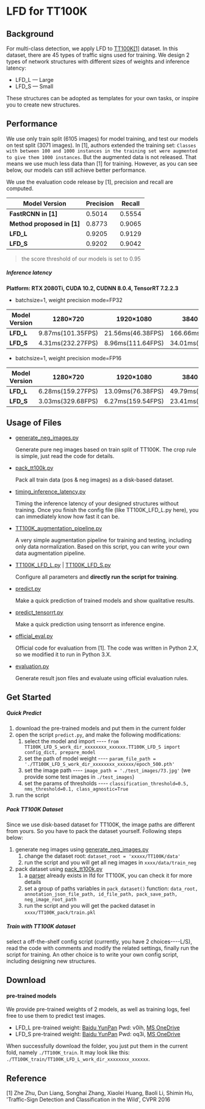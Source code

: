 # LFD for TT100K

## Background
For multi-class detection, we apply LFD to [TT100K[1]](http://cg.cs.tsinghua.edu.cn/traffic-sign/) dataset. In this dataset, there are 45 types of traffic signs used for training. 
We design 2 types of network structures with different sizes of weights and inference latency:
* LFD_L — Large
* LFD_S — Small

These structures can be adopted as templates for your own tasks, or inspire you to create new structures.

## Performance
We use only train split (6105 images) for model training, and test our models on test split (3071 images). In [1], authors extended the training set: `Classes with
between 100 and 1000 instances in the training set were augmented to give them 1000 instances`. But the augmented data is not released. That means we use much less
data than [1] for training. However, as you can see below, our models can still achieve better performance.

We use the evaluation code release by [1], precision and recall are computed.

Model Version|Precision|Recall
------|--------|----------
**FastRCNN in [1]**|0.5014    |0.5554
**Method proposed in [1]**|0.8773 | 0.9065
**LFD_L**|0.9205 |0.9129 
**LFD_S**|0.9202 |0.9042 
> the score threshold of our models is set to 0.95

##### Inference latency

**Platform: RTX 2080Ti, CUDA 10.2, CUDNN 8.0.4, TensorRT 7.2.2.3**

* batchsize=1, weight precision mode=FP32

Model Version|1280×720|1920×1080|3840×2160
-------------|-------|-------|--------
**LFD_L**|9.87ms(101.35FPS)|21.56ms(46.38FPS)|166.66ms(6.00FPS)
**LFD_S**|4.31ms(232.27FPS)|8.96ms(111.64FPS)|34.01ms(29.36FPS)

* batchsize=1, weight precision mode=FP16

Model Version|1280×720|1920×1080|3840×2160
-------------|-------|-------|--------
**LFD_L**|6.28ms(159.27FPS)|13.09ms(76.38FPS)|49.79ms(20.09FPS)
**LFD_S**|3.03ms(329.68FPS)|6.27ms(159.54FPS)|23.41ms(42.72FPS)


## Usage of Files
* [generate_neg_images.py](./generate_neg_images.py) 
    
  Generate pure neg images based on train split of TT100K. The crop rule is simple, just read the code for details.
 
* [pack_tt100k.py](./pack_tt100k.py)
  
  Pack all train data (pos & neg images) as a disk-based dataset.
 
* [timing_inference_latency.py](./timing_inference_latency.py)

  Timing the inference latency of your designed structures without training. 
  Once you finish the config file (like TT100K_LFD_L.py here), you can immediately know how fast it can be.
 
* [TT100K_augmentation_pipeline.py](./TT100K_augmentation_pipeline.py)

  A very simple augmentation pipeline for training and testing, including only data normalization. Based on this script, you can write your own 
  data augmentation pipeline.
 
* [TT100K_LFD_L.py](./TT100K_LFD_L.py) | [TT100K_LFD_S.py](./TT100K_LFD_S.py)
  
  Configure all parameters and **directly run the script for training**.

* [predict.py](./predict.py)

  Make a quick prediction of trained models and show qualitative results.
 
* [predict_tensorrt.py](./predict_tensorrt.py)

  Make a quick prediction using tensorrt as inference engine.

* [official_eval.py](./official_eval.py)
  
  Official code for evaluation from [1]. The code was written in Python 2.X, so we modified it to run in Python 3.X.

* [evaluation.py](./evaluation.py)

  Generate result json files and evaluate using official evaluation rules.
  
## Get Started
##### Quick Predict
1. download the pre-trained models and put them in the current folder
2. open the script `predict.py`, and make the following modifications:
    1. select the model and import ---- `from TT100K_LFD_S_work_dir_xxxxxxxx_xxxxxx.TT100K_LFD_S import config_dict, prepare_model`
    2. set the path of model weight ---- `param_file_path = './TT100K_LFD_S_work_dir_xxxxxxxx_xxxxxx/epoch_500.pth'`
    3. set the image path ---- `image_path = './test_images/73.jpg'` (we provide some test images in `./test_images`)
    4. set the params of thresholds ---- `classification_threshold=0.5, nms_threshold=0.1, class_agnostic=True`
3. run the script

##### Pack TT100K Dataset
Since we use disk-based dataset for TT100K, the image paths are different from yours. So you have to pack the dataset yourself.
Following steps below:
1. generate neg images using [generate_neg_images.py](./generate_neg_images.py) 
   1. change the dataset root: `dataset_root = 'xxxxx/TT100K/data'`
   2. run the script and you will get all neg images in `xxxx/data/train_neg`
2. pack dataset using [pack_tt100k.py](./pack_tt100k.py)
   1. a [parser](../lfd/data_pipeline/dataset/tt100k_parser.py) already exists in lfd for TT100K, you can check it for more details
   2. set a group of paths variables in `pack_dataset()` function: `data_root, annotation_json_file_path, id_file_path, pack_save_path, neg_image_root_path`
   3. run the script and you will get the packed dataset in `xxxx/TT100K_pack/train.pkl`

##### Train with TT100K dataset
select a off-the-shelf config script (currently, you have 2 choices----L/S), read the code with comments and modify the related settings, 
finally run the script for training.
An other choice is to write your own config script, including designing new structures. 

## Download
#### pre-trained models
We provide pre-trained weights of 2 models, as well as training logs, feel free to use them to predict test images. 

* LFD_L pre-trained weight: [Baidu YunPan](https://pan.baidu.com/s/1iJw2q9O32gDW4lGbPgZlLg) Pwd: v0ih,  [MS OneDrive](https://1drv.ms/u/s!Av9h0YMgxdaSkDQSvLmSlEwMWKZm?e=1MtIVy)
* LFD_S pre-trained weight: [Baidu YunPan](https://pan.baidu.com/s/1RMik83mCANSnIon_y_bP-w) Pwd: oq3i,  [MS OneDrive](https://1drv.ms/u/s!Av9h0YMgxdaSkDWMnXkHOleWsc-K?e=19Kbwg)

When successfully download the folder, you just put them in the current fold, namely `./TT100K_train`. It may look like this:
`./TT100K_train/TT100K_LFD_L_work_dir_xxxxxxxx_xxxxxx`.

## Reference
[1] Zhe Zhu, Dun Liang, Songhai Zhang, Xiaolei Huang, Baoli Li, Shimin Hu, 'Traffic-Sign Detection and Classification in the Wild', CVPR 2016
